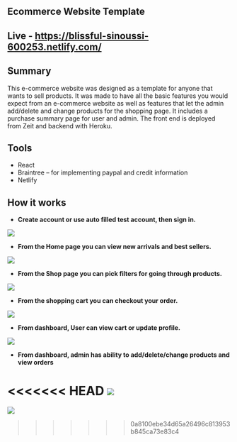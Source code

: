 ## Ecommerce Website Template

## Live - https://blissful-sinoussi-600253.netlify.com/

## Summary 
This e-commerce website was designed as a template for anyone that wants to sell products. 
It was made to have all the basic features you would expect from an e-commerce website as well as features that let the admin add/delete and change products for the shopping page. It includes a purchase summary page for user and admin. The front end is deployed from Zeit and backend with Heroku.  

## Tools
 - React
 - Braintree – for implementing paypal and credit information
 - Netlify
 
## How it works

- **Create account or use auto filled test account, then sign in.**

![](public/images/1.jpg)
 
 - **From the Home page you can view new arrivals and best sellers.**
 
![](public/images/2.JPG)
 
 - **From the Shop page you can pick filters for going through products.**
 
![](public/images/3.JPG)

 - **From the shopping cart you can checkout your order.**
 
![](public/images/4.JPG)

 - **From dashboard, User can view cart or update profile.**
 
![](public/images/5.JPG)

 - **From dashboard, admin has ability to add/delete/change products and view orders**
 
<<<<<<< HEAD
![](public/images/6.JPG)
=======
![](public/images/6.JPG)
>>>>>>> 0a8100ebe34d65a26496c813953b845ca73e83c4
